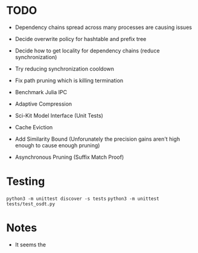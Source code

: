 # TODO
 - Dependency chains spread across many processes are causing issues

 - Decide overwrite policy for hashtable and prefix tree
 - Decide how to get locality for dependency chains (reduce synchronization)
 - Try reducing synchronization cooldown
 - Fix path pruning which is killing termination

 - Benchmark Julia IPC
 - Adaptive Compression


 - Sci-Kit Model Interface (Unit Tests)
 - Cache Eviction

 - Add Similarity Bound (Unforunately the precision gains aren't high enough to cause enough pruning)
 - Asynchronous Pruning (Suffix Match Proof)

# Testing
`python3 -m unittest discover -s tests`
`python3 -m unittest tests/test_osdt.py`

# Notes
 - It seems the 